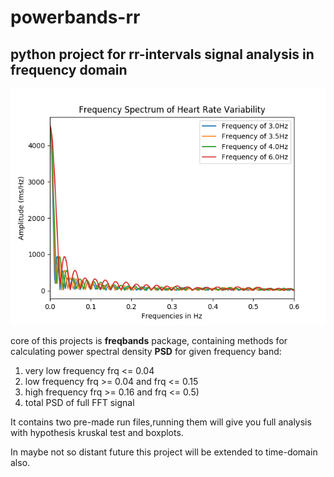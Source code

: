 # powerbands-rr 
## python project for rr-intervals signal analysis in frequency domain

![alt text](https://github.com/dzwiedzn7/powerbands-rr/blob/master/Frequency%20of%206.0Hz.png)

core of this projects is **freqbands** package, containing methods for calculating power spectral density **PSD** for given frequency band:
1. very low frequency frq <= 0.04
2. low frequency frq >= 0.04 and frq <= 0.15
3. high frequency frq >= 0.16 and frq <= 0.5)
4. total PSD of full FFT signal

It contains two pre-made run files,running them will give you full analysis with hypothesis kruskal test and boxplots.

In maybe not so distant future this project will be extended to time-domain also.
